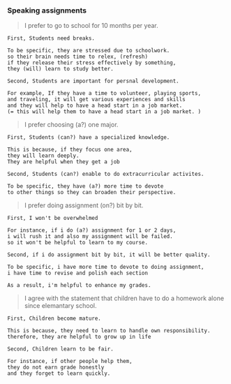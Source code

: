 ### Speaking assignments

> I prefer to go to school for 10 months per year.
```
First, Students need breaks.

To be specific, they are stressed due to schoolwork.
so their brain needs time to relex, (refresh)
if they release their stress effectively by something,
they (will) learn to study better.

Second, Students are important for persnal development.

For example, If they have a time to volunteer, playing sports,
and traveling, it will get various experiences and skills
and they will help to have a head start in a job market.
(= this will help them to have a head start in a job market. )
```

> I prefer choosing  (a?) one major.
```
First, Students (can?) have a specialized knowledge.

This is because, if they focus one area,
they will learn deeply.
They are helpful when they get a job

Second, Students (can?) enable to do extracurricular activites.

To be specific, they have (a?) more time to devote
to other things so they can broaden their perspective.
```

> I prefer doing assignment (on?) bit by bit.
```
First, I won't be overwhelmed

For instance, if i do (a?) assignment for 1 or 2 days,
i will rush it and also my assignment will be failed.
so it won't be helpful to learn to my course.

Second, if i do assignment bit by bit, it will be better quality.

To be specific, i have more time to devote to doing assignment,
i have time to revise and polish each section

As a result, i'm helpful to enhance my grades.
```

> I agree with the statement that
> children have to do a homework alone since elemantary school.
```
First, Children become mature.

This is because, they need to learn to handle own responsibility.
therefore, they are helpful to grow up in life

Second, Children learn to be fair.

For instance, if other people help them,
they do not earn grade honestly
and they forget to learn quickly.
```
